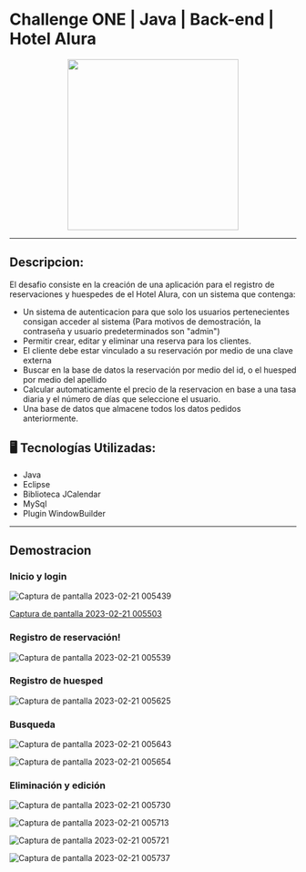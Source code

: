 # Challenge ONE | Java | Back-end | Hotel Alura

<p align="center" >
     <img width="300" heigth="300" src="https://user-images.githubusercontent.com/91544872/189419040-c093db78-c970-4960-8aca-ffcc11f7ffaf.png">
</p>

---
##  Descripcion:
El desafio consiste en la creación de una aplicación para el registro de reservaciones y huespedes de el Hotel Alura, con un sistema que contenga:

- Un sistema de autenticacion para que solo los usuarios pertenecientes consigan acceder al sistema (Para motivos de demostración, la contraseña y usuario predeterminados son "admin")
- Permitir crear, editar y eliminar una reserva para los clientes.
- El cliente debe estar vinculado a su reservación por medio de una clave externa
- Buscar en la base de datos la reservación por medio del id, o el huesped por medio del apellido
- Calcular automaticamente el precio de la reservacion en base a una tasa diaria y el número de días que seleccione el usuario.
- Una base de datos que almacene todos los datos pedidos anteriormente.

## 🖥️ Tecnologías Utilizadas:

- Java
- Eclipse
- Biblioteca JCalendar
- MySql
- Plugin WindowBuilder </br>

---

## Demostracion

### Inicio y login

![Captura de pantalla 2023-02-21 005439](https://user-images.githubusercontent.com/106214586/220272947-5d5f076f-a015-4cd0-a31f-ff5f6bf3b1b3.png)

[Captura de pantalla 2023-02-21 005503](https://user-images.githubusercontent.com/106214586/220273140-ccc7d180-e289-4109-936c-5dbfdef786cd.png)

### Registro de reservación!


![Captura de pantalla 2023-02-21 005539](https://user-images.githubusercontent.com/106214586/220272611-397e8eb0-6a61-4743-8c2e-4305b992256e.png)

### Registro de huesped

![Captura de pantalla 2023-02-21 005625](https://user-images.githubusercontent.com/106214586/220272633-17e225d6-d3cf-49f0-bfb1-f9e734418adb.png)

### Busqueda

![Captura de pantalla 2023-02-21 005643](https://user-images.githubusercontent.com/106214586/220272684-ccb24e56-92e5-4383-93a3-e7a57ce8ec53.png)

![Captura de pantalla 2023-02-21 005654](https://user-images.githubusercontent.com/106214586/220272707-b41b0295-51d6-4d77-8556-880ec1cc481d.png)

### Eliminación y edición

![Captura de pantalla 2023-02-21 005730](https://user-images.githubusercontent.com/106214586/220272767-275d2fa1-3b7a-4187-a1a8-c1025296ba00.png)

![Captura de pantalla 2023-02-21 005713](https://user-images.githubusercontent.com/106214586/220272802-bd3afaa2-a9d0-45bd-bc9f-2f5c360cd960.png)

![Captura de pantalla 2023-02-21 005721](https://user-images.githubusercontent.com/106214586/220272813-1cd5b25a-a4b3-4e10-bd1d-91f44432a917.png)

![Captura de pantalla 2023-02-21 005737](https://user-images.githubusercontent.com/106214586/220272854-fa4db318-295e-4390-bd6a-5e5bfe54acbe.png)




